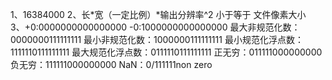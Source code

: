 1、16384000
2、长*宽（一定比例）*输出分辨率^2 小于等于 文件像素大小
3、+0:0000000000000000
   -0:1000000000000000
  最大非规范化数：0000000111111111
  最小非规范化数：1000000111111111
  最小规范化浮点数：1111110111111111
  最大规范化浮点数：0111110111111111
  正无穷：011111000000000
  负无穷：111111000000000
  NaN：0/111111non zero
